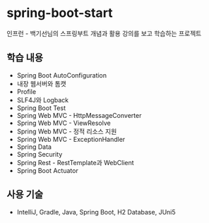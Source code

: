 # spring-boot-start

인프런 - 백기선님의 스프링부트 개념과 활용 강의를 보고 학습하는 프로젝트

## 학습 내용
* Spring Boot AutoConfiguration
* 내장 웹서버와 톰캣
* Profile
* SLF4J와 Logback
* Spring Boot Test
* Spring Web MVC - HttpMessageConverter
* Spring Web MVC - ViewResolve
* Spring Web MVC - 정적 리소스 지원
* Spring Web MVC - ExceptionHandler
* Spring Data
* Spring Security
* Spring Rest - RestTemplate과 WebClient
* Spring Boot Actuator

## 사용 기술
* IntelliJ, Gradle, Java, Spring Boot, H2 Database, JUni5
